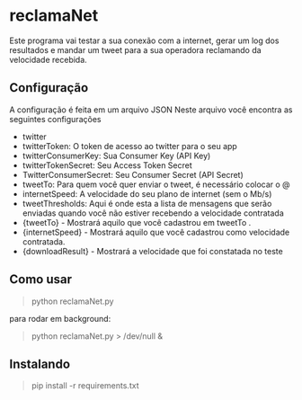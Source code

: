 # reclamaNet
Este programa vai testar a sua conexão com a internet, gerar um log dos resultados e mandar um tweet para a sua operadora
reclamando da velocidade recebida.

## Configuração
A configuração é feita em um arquivo JSON
Neste arquivo você encontra as seguintes configurações
* twitter
 * twitterToken: O token de acesso ao twitter para o seu app
 * twitterConsumerKey: Sua Consumer Key (API Key)
 * twitterTokenSecret: Seu Access Token Secret
 * TwitterConsumerSecret: Seu Consumer Secret (API Secret)
* tweetTo: Para quem você quer enviar o tweet, é necessário colocar o @
* internetSpeed: A velocidade do seu plano de internet (sem o Mb/s)
* tweetThresholds: Aqui é onde esta a lista de mensagens que serão enviadas quando você não estiver recebendo a velocidade contratada
 * {tweetTo} - Mostrará aquilo que você cadastrou em tweetTo .
 * {internetSpeed} - Mostrará aquilo que você cadastrou como velocidade contratada.
 * {downloadResult} - Mostrará a velocidade que foi constatada no teste

## Como usar
> python reclamaNet.py

para rodar em  background:

> python reclamaNet.py > /dev/null &

## Instalando
> pip install -r requirements.txt


